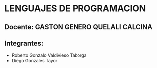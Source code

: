 # LENGUAJES DE PROGRAMACION

## Docente: GASTON GENERO QUELALI CALCINA

## Integrantes:
- Roberto Gonzalo Valdivieso Taborga
- Diego Gonzales Tayor
